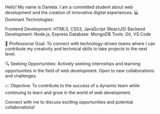 Hello! My name is Daniela. I am a committed student about web development and the creation of innovative digital experiences. 
💻 Dominant Technologies:

Frontend Development: HTML5, CSS3, JavaScript (ReactJS)
Backend Development: Node.js, Express
Database: MongoDB
Tools: Git, VS Code

🌟 Professional Goal:
To connect with technology-driven teams where I can contribute my creativity and technical skills to take projects to the next level.

🔍 Seeking Opportunities:
Actively seeking internships and learning opportunities in the field of web development. Open to new collaborations and challenges.

📈 Objective:
To contribute to the success of a dynamic team while continuing to learn and grow in the world of web development.

Connect with me to discuss exciting opportunities and potential collaborations!

<!--
**Dan068/Dan068** is a ✨ _special_ ✨ repository because its `README.md` (this file) appears on your GitHub profile.

Here are some ideas to get you started:

- 🔭 I’m currently working on ...
- 🌱 I’m currently learning ...
- 👯 I’m looking to collaborate on ...
- 🤔 I’m looking for help with ...
- 💬 Ask me about ...
- 📫 How to reach me: ...
- 😄 Pronouns: ...
- ⚡ Fun fact: ...
-->
